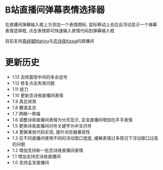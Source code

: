 # B站直播间弹幕表情选择器

在直播间弹幕输入框上方添加一个表情图标, 鼠标移动上去后会浮动显示一个弹幕表情选择框, 点击表情即可快速输入表情代码到弹幕输入框

目前支持[真绯瑠Mahiru](https://live.bilibili.com/21672024)与[恋诗夜Koxia](https://live.bilibili.com/23260932)的直播间

# 更新历史
* 1.13 去除震惊中间的多余逗号
* 1.12 修复点击失效问题
* 1.11 提刀
* 1.10 更新恋诗夜直播间表情
* 1.9 真总哭哭
* 1.8 霸道孟总
* 1.7 两眼一黑喵
* 1.6 调整诗夜直播间表情为分页显示, 孟宝直播间增加吃手手表情
* 1.5 更换诗夜直播间问号关键字为中文问号
* 1.4 更换某些代码实现, 提升浏览器兼容性
* 1.3 在不同直播间使用不同的浮动窗口宽度, 缓解表情过多情况下浮动窗口过高的问题
* 1.2 增加支持新一批恋诗夜直播间表情
* 1.1 增加支持恋诗夜直播间
* 1.0 支持孟宝直播间

